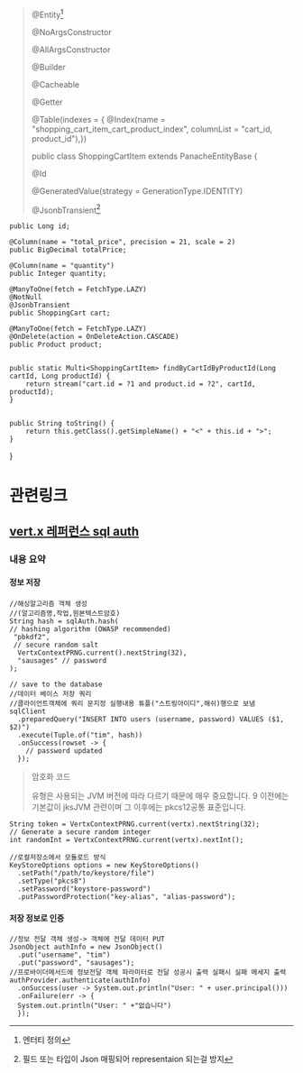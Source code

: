 

> @Entity[^1]
> [^1]:엔터티 정의
> 
> @NoArgsConstructor
> 
> @AllArgsConstructor
> 
> @Builder
> 
> @Cacheable
> 
> @Getter
> 
> @Table(indexes = {
> @Index(name = "shopping_cart_item_cart_product_index", columnList = "cart_id, product_id"),})
> 
> public class ShoppingCartItem extends PanacheEntityBase {
>
>  @Id
> 
>  @GeneratedValue(strategy = GenerationType.IDENTITY)
> 
>  @JsonbTransient[^@JsonbTransient]
> 
> [^@JsonbTransient]: 필드 또는 타입이 Json 매핑되어 representaion 되는걸 방지
> 

    
    public Long id;

    @Column(name = "total_price", precision = 21, scale = 2)
    public BigDecimal totalPrice;

    @Column(name = "quantity")
    public Integer quantity;

    @ManyToOne(fetch = FetchType.LAZY)
    @NotNull
    @JsonbTransient
    public ShoppingCart cart;

    @ManyToOne(fetch = FetchType.LAZY)
    @OnDelete(action = OnDeleteAction.CASCADE)
    public Product product;


    public static Multi<ShoppingCartItem> findByCartIdByProductId(Long cartId, Long productId) {
        return stream("cart.id = ?1 and product.id = ?2", cartId, productId);
    }

    
    public String toString() {
        return this.getClass().getSimpleName() + "<" + this.id + ">";
    }
    
}

# 관련링크
## [vert.x 레퍼런스 sql auth](https://vertx.io/docs/vertx-auth-sql-client/java/)
### 내용 요약


#### 정보 저장
```
//해싱알고리즘 객체 생성
//(알고리즘명,작업,원본텍스트암호)
String hash = sqlAuth.hash(
// hashing algorithm (OWASP recommended)
 "pbkdf2",
 // secure random salt
  VertxContextPRNG.current().nextString(32),
  "sausages" // password
);

// save to the database
//데이터 베이스 저장 쿼리
//클라이언트객체에 쿼리 문지정 실행내용 튜플("스트링아이디",해쉬)행으로 보냄
sqlClient
  .preparedQuery("INSERT INTO users (username, password) VALUES ($1, $2)")
  .execute(Tuple.of("tim", hash))
  .onSuccess(rowset -> {
    // password updated
  });
```


> 암호화 코드
>
> 유형은 사용되는 JVM 버전에 따라 다르기 때문에 매우 중요합니다. 9 이전에는 기본값이 jksJVM 관련이며 그 이후에는 pkcs12공통 표준입니다.
> 
```
String token = VertxContextPRNG.current(vertx).nextString(32);
// Generate a secure random integer
int randomInt = VertxContextPRNG.current(vertx).nextInt();

//로컬저장소에서 모듈로드 방식
KeyStoreOptions options = new KeyStoreOptions()
  .setPath("/path/to/keystore/file")
  .setType("pkcs8")
  .setPassword("keystore-password")
  .putPasswordProtection("key-alias", "alias-password");
```



#### 저장 정보로 인증


```
//정보 전달 객체 생성-> 객체에 전달 데이터 PUT
JsonObject authInfo = new JsonObject()
  .put("username", "tim")
  .put("password", "sausages");
//프로바이더메서드에 정보전달 객체 파라미터로 전달 성공시 출력 실패시 실패 메세지 출력
authProvider.authenticate(authInfo)
  .onSuccess(user -> System.out.println("User: " + user.principal()))
  .onFailure(err -> {
  System.out.println("User: " +"없습니다")
  });
```
  



